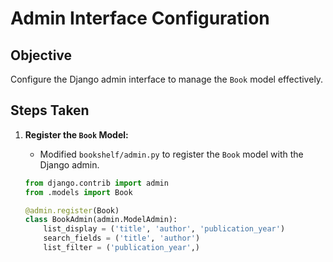 # Admin Interface Configuration

## Objective
Configure the Django admin interface to manage the `Book` model effectively.

## Steps Taken

1. **Register the `Book` Model:**
   - Modified `bookshelf/admin.py` to register the `Book` model with the Django admin.
   
   ```python
   from django.contrib import admin
   from .models import Book

   @admin.register(Book)
   class BookAdmin(admin.ModelAdmin):
       list_display = ('title', 'author', 'publication_year')
       search_fields = ('title', 'author')
       list_filter = ('publication_year',)
